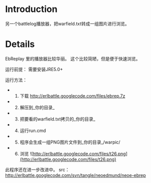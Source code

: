 # Introduction #
另一个battlelog播放器，把warfield.txt转成一组图片进行浏览。

# Details #

EbReplay 里的播放器比较华丽。 这个比较简陋，但是便于快速浏览。

运行前提：
需要安装JRE5.0+

运行方法：
  * 1. 下载 http://erlbattle.googlecode.com/files/ebrep.7z
  * 2. 解压到_你的目录_
  * 3. 把要看的warfield.txt拷贝的_你的目录_
  * 4. 运行run.cmd
  * 5. 程序会生成一组PNG图片文件到_你的目录_/warpic/
  * 6. 浏览
![http://erlbattle.googlecode.com/files/t26.png](http://erlbattle.googlecode.com/files/t26.png)

此程序还在进一步改进中。
src：  http://erlbattle.googlecode.com/svn/tangle/neoedmund/neoe-ebrep